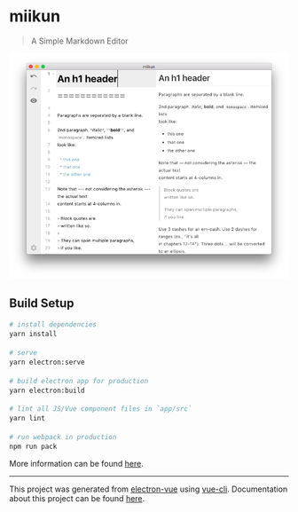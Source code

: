 # miikun

> A Simple Markdown Editor

<img src="screenshot.png">

## Build Setup

``` bash
# install dependencies
yarn install

# serve
yarn electron:serve

# build electron app for production
yarn electron:build

# lint all JS/Vue component files in `app/src`
yarn lint

# run webpack in production
npm run pack
```
More information can be found [here](https://simulatedgreg.gitbooks.io/electron-vue/content/docs/npm_scripts.html).

---

This project was generated from [electron-vue](https://github.com/SimulatedGREG/electron-vue) using [vue-cli](https://github.com/vuejs/vue-cli). Documentation about this project can be found [here](https://simulatedgreg.gitbooks.io/electron-vue/content/index.html).
